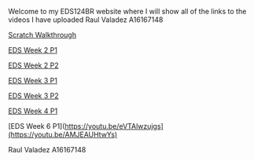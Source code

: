 Welcome to my EDS124BR website where I will show all of the links to the videos I have uploaded
 Raul Valadez A16167148

[Scratch Walkthrough](https://www.youtube.com/watch?v=Cv4nFVUKwYo)

[EDS Week 2 P1](https://youtu.be/h3Pj7KmSSqA)

[EDS Week 2 P2](https://youtu.be/Vr5RQKzQDLE)

[EDS Week 3 P1](https://youtu.be/6UfCuXtYIVI)

[EDS Week 3 P2](https://youtu.be/T5R13UWsN-o)

[EDS Week 4 P1](https://youtu.be/eVTAlwzujgs)

[EDS Week 6 P1](https://youtu.be/eVTAlwzujgs](https://youtu.be/AMJEAUHtwYs)

 Raul Valadez A16167148
